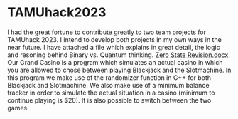 # TAMUhack2023
I had the great fortune to contribute greatly to two team projects for TAMUhack 2023. I intend to develop both projects in my own ways in the near future. I have attached a file which explains in great detail, the logic and resoning behind Binary vs. Quantum thinking.
[Zero State Revision.docx](https://github.com/MikamiV/TAMUhack2023/files/10562182/Zero.State.Revision.docx).
Our Grand Casino is a program which simulates an actual casino in which you are allowed to chose between playing Blackjack and the Slotmachine. In this program we make use of the randomizer function in C++ for both Blackjack and Slotmachine. We also make use of a minimum balance tracker in order to simulate the actual situation in a casino (minimum to continue playing is $20). It is also possible to switch between the two games.

